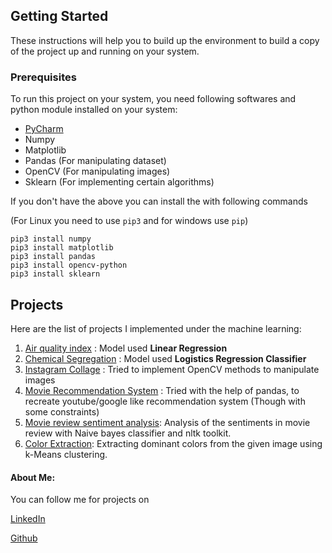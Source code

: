## Getting Started

These instructions will help you to build up the environment to build a copy of the project up and running on your system.

### Prerequisites
To run this project on your system, you need following softwares and python module installed on your system:

* [PyCharm](https://www.jetbrains.com/pycharm/)
* Numpy
* Matplotlib
* Pandas (For manipulating dataset)
* OpenCV (For manipulating images)
* Sklearn (For implementing certain algorithms)

If you don't have the above you can install the with following commands

(For Linux you need to use `pip3` and for windows use `pip`)
```
pip3 install numpy
pip3 install matplotlib
pip3 install pandas
pip3 install opencv-python
pip3 install sklearn
```

## Projects
Here are the list of projects I implemented  under the machine learning:
1. [Air quality index](Air%20quality%20index/) : Model used **Linear Regression**
2. [Chemical Segregation](Chemical%20Segregation/) : Model used **Logistics Regression Classifier**
3. [Instagram Collage](Instagram%20Collage/) : Tried to implement OpenCV methods to manipulate images
4. [Movie Recommendation System](Movie%20Recommendation%20System/) : Tried with the help of pandas, to recreate
youtube/google like recommendation system (Though with some constraints)
5. [Movie review sentiment analysis](Movie%20review/): Analysis of the sentiments in movie review with Naive bayes classifier
and nltk toolkit.
6. [Color Extraction](Color%20Extraction/): Extracting dominant colors from the given image using k-Means clustering.

#### About Me:
You can follow me for projects on

[LinkedIn](https://www.linkedin.com/in/anupam-usp-iiitnr/)

[Github](https://github.com/Anupam-USP)
